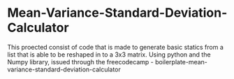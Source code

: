 # Mean-Variance-Standard-Deviation-Calculator
This proected consist of code that is made to generate basic statics from a list that is able to be reshaped in to a 3x3 matrix. Using python and the Numpy library, issued through the freecodecamp - boilerplate-mean-variance-standard-deviation-calculator 
